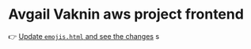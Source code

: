 
# Avgail Vaknin aws project frontend
👉 [Update `emojis.html` and see the changes](./src/app/emojis/emojis.html)
s
